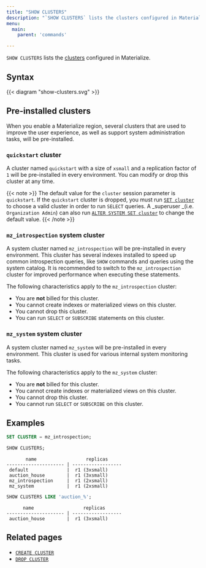 ```yaml
---
title: "SHOW CLUSTERS"
description: "`SHOW CLUSTERS` lists the clusters configured in Materialize."
menu:
  main:
    parent: 'commands'

---
```


`SHOW CLUSTERS` lists the [clusters](/get-started/key-concepts/#clusters) configured in Materialize.

## Syntax

{{< diagram "show-clusters.svg" >}}

## Pre-installed clusters

When you enable a Materialize region, several clusters that are used to improve
the user experience, as well as support system administration tasks, will be
pre-installed.

### `quickstart` cluster

A cluster named `quickstart` with a size of `xsmall` and a replication factor of
`1` will be pre-installed in every environment. You can modify or drop this
cluster at any time.

{{< note >}}
The default value for the `cluster` session parameter is `quickstart`.
If the `quickstart` cluster is dropped, you must run [`SET cluster`](/sql/select/#ad-hoc-queries)
to choose a valid cluster in order to run `SELECT` queries. A _superuser _(i.e. `Organization Admin`)
can also run [`ALTER SYSTEM SET cluster`](/sql/alter-system-set) to change the
default value.
{{< /note >}}

### `mz_introspection` system cluster

A system cluster named `mz_introspection` will be pre-installed in every
environment. This cluster has several indexes installed to speed up common
introspection queries, like `SHOW` commands and queries using the system
catalog. It is recommended to switch to the `mz_introspection` cluster for
improved performance when executing these statements.

The following characteristics apply to the `mz_introspection` cluster:

  * You are **not** billed for this cluster.
  * You cannot create indexes or materialized views on this cluster.
  * You cannot drop this cluster.
  * You can run `SELECT` or `SUBSCRIBE` statements on this cluster.

### `mz_system` system cluster

A system cluster named `mz_system` will be pre-installed in every environment.
This cluster is used for various internal system monitoring tasks.

The following characteristics apply to the `mz_system` cluster:

  * You are **not** billed for this cluster.
  * You cannot create indexes or materialized views on this cluster.
  * You cannot drop this cluster.
  * You cannot run `SELECT` or `SUBSCRIBE` on this cluster.

## Examples

```sql
SET CLUSTER = mz_introspection;

SHOW CLUSTERS;
```

```nofmt
       name                  replicas
--------------------- | ------------------
 default              |  r1 (3xsmall)
 auction_house        |  r1 (3xsmall)
 mz_introspection     |  r1 (2xsmall)
 mz_system            |  r1 (2xsmall)
```

```sql
SHOW CLUSTERS LIKE 'auction_%';
```

```nofmt
      name                  replicas
--------------------- | ------------------
 auction_house        |  r1 (3xsmall)
```


## Related pages

- [`CREATE CLUSTER`](../create-cluster)
- [`DROP CLUSTER`](../drop-cluster)
